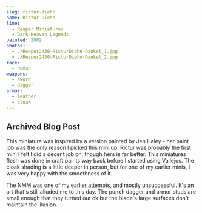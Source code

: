 ```yaml
---
slug: rictur-diehn
name: Rictur Diehn
line:
  - Reaper Miniatures
  - Dark Heaven Legends
painted: 2002
photos:
  - ./Reaper2430-RicturDiehn-Dankel_1.jpg
  - ./Reaper2430-RicturDiehn-Dankel_2.jpg
race:
  - human
weapons:
  - sword
  - dagger
armor:
  - leather
  - cloak
---
```


## Archived Blog Post

This miniature was inspired by a version painted by Jen Haley - her paint job was the only reason I picked this mini up. Rictur was probably the first mini I felt I did a decent job on, though hers is far better. This miniatures flesh was done in craft paints way back before I started using Vallejos. The cloak shading is a little deeper in person, but for one of my earlier minis, I was very happy with the smoothness of it.

The NMM was one of my earlier attempts, and mostly unsuccessful. It's an art that's still alluded me to this day. The punch dagger and armor studs are small enough that they turned out ok but the blade's large surfaces don't maintain the illusion.

